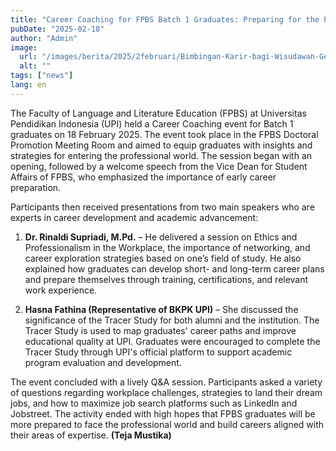 ```yaml
---
title: "Career Coaching for FPBS Batch 1 Graduates: Preparing for the Professional World"
pubDate: "2025-02-18"
author: "Admin"
image:
  url: "/images/berita/2025/2februari/Bimbingan-Karir-bagi-Wisudawan-Gelombang-1-FPBS-Mempersiapkan-Lulusan-Menuju-Dunia-Kerja-2025.webp"
  alt: ""
tags: ["news"]
lang: en
---
```


The Faculty of Language and Literature Education (FPBS) at Universitas Pendidikan Indonesia (UPI) held a Career Coaching event for Batch 1 graduates on 18 February 2025. The event took place in the FPBS Doctoral Promotion Meeting Room and aimed to equip graduates with insights and strategies for entering the professional world. The session began with an opening, followed by a welcome speech from the Vice Dean for Student Affairs of FPBS, who emphasized the importance of early career preparation.

Participants then received presentations from two main speakers who are experts in career development and academic advancement:

1. **Dr. Rinaldi Supriadi, M.Pd.** – He delivered a session on Ethics and Professionalism in the Workplace, the importance of networking, and career exploration strategies based on one’s field of study. He also explained how graduates can develop short- and long-term career plans and prepare themselves through training, certifications, and relevant work experience.

2. **Hasna Fathina (Representative of BKPK UPI)** – She discussed the significance of the Tracer Study for both alumni and the institution. The Tracer Study is used to map graduates' career paths and improve educational quality at UPI. Graduates were encouraged to complete the Tracer Study through UPI's official platform to support academic program evaluation and development.

The event concluded with a lively Q&A session. Participants asked a variety of questions regarding workplace challenges, strategies to land their dream jobs, and how to maximize job search platforms such as LinkedIn and Jobstreet. The activity ended with high hopes that FPBS graduates will be more prepared to face the professional world and build careers aligned with their areas of expertise. **(Teja Mustika)**
